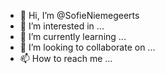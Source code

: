 - 👋 Hi, I’m @SofieNiemegeerts
- 👀 I’m interested in ...
- 🌱 I’m currently learning ...
- 💞️ I’m looking to collaborate on ...
- 📫 How to reach me ...

<!---
SofieNiemegeerts/SofieNiemegeerts is a ✨ special ✨ repository because its `README.md` (this file) appears on your GitHub profile.
You can click the Preview link to take a look at your changes.
--->
